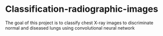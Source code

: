 # Classification-radiographic-images
The goal of this project is to classify chest X-ray images to discriminate normal and diseased lungs using convolutional neural network

